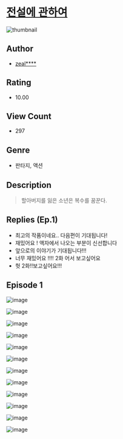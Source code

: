 # [전설에 관하여](https://comic.naver.com/challenge/list?titleId=810510)
![thumbnail](https://image-comic.pstatic.net/user_contents_data/challenge_comic/2023/05/23/354653/upload_3978195127908852070_480x623.jpeg)

## Author
- [zeal****](https://comic.naver.com/artistTitle?id=354653)

## Rating
- 10.00

## View Count
- 297

## Genre
- 판타지, 액션

## Description
> 할아버지를 잃은 소년은 복수를 꿈꾼다.

## Replies (Ep.1)
- 최고의 작품이네요.. 다음편이 기대됩니다!
- 재밌어요 ! 액자에서 나오는 부분이 신선합니다
- 앞으로의 이야기가 기대됩니다!!!
- 너무 재밌어요 !!!! 2화 어서 보고싶어요
- 헛 2화!!보고싶어요!!!

## Episode 1
![image](https://image-comic.pstatic.net/user_contents_data/challenge_comic/2023/05/23/354653/upload_7305509732389314916.jpeg)

![image](https://image-comic.pstatic.net/user_contents_data/challenge_comic/2023/05/23/354653/upload_3906370415487432502.jpeg)

![image](https://image-comic.pstatic.net/user_contents_data/challenge_comic/2023/05/23/354653/upload_7017563914933449059.jpeg)

![image](https://image-comic.pstatic.net/user_contents_data/challenge_comic/2023/05/23/354653/upload_3544387213149616435.jpeg)

![image](https://image-comic.pstatic.net/user_contents_data/challenge_comic/2023/05/23/354653/upload_7076619779778295906.jpeg)

![image](https://image-comic.pstatic.net/user_contents_data/challenge_comic/2023/05/23/354653/upload_7292845334879877475.jpeg)

![image](https://image-comic.pstatic.net/user_contents_data/challenge_comic/2023/05/23/354653/upload_4122592698008089905.jpeg)

![image](https://image-comic.pstatic.net/user_contents_data/challenge_comic/2023/05/23/354653/upload_3978987682418669670.jpeg)

![image](https://image-comic.pstatic.net/user_contents_data/challenge_comic/2023/05/23/354653/upload_7363495579079697713.jpeg)

![image](https://image-comic.pstatic.net/user_contents_data/challenge_comic/2023/05/23/354653/upload_3472664773445171558.jpeg)

![image](https://image-comic.pstatic.net/user_contents_data/challenge_comic/2023/05/23/354653/upload_7233403532105298994.jpeg)

![image](https://image-comic.pstatic.net/user_contents_data/challenge_comic/2023/05/23/354653/upload_4120855662906324577.jpeg)
